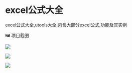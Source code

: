 # excel公式大全

excel公式大全,utools大全,包含大部分excel公式,功能及其实例



🖼️ 项目截图

![](https://files.catbox.moe/3x2fs0.png)

![](https://files.catbox.moe/2wqg4g.png)

![](https://files.catbox.moe/pbvs7e.png)